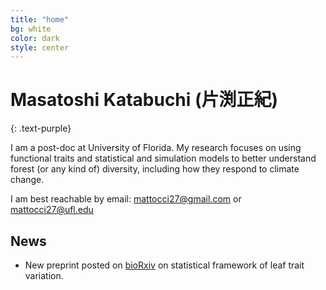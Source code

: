 ```yaml
---
title: "home"
bg: white
color: dark
style: center
---
```


# **Masatoshi Katabuchi** (片渕正紀)

{: .text-purple}

<!-- <span class="fa-stack subtlecircle" style="font-size:100px; background:rgba(255,166,0,0.1)">
  <i class="fa fa-circle fa-stack-2x text-white"></i>
  <i class="fa fa-bicycle fa-stack-1x text-orange"></i>
</span> -->

I am a post-doc at University of Florida. My research focuses on using functional traits and statistical and simulation models to better understand forest (or any kind of) diversity, including how they respond to climate change.  

  <span class="more-icons">
  <a href="https://twitter.com/mattocci"><i class="fa fa-twitter fa-4x"></i></a>
  <a href="https://github.com/mattocci27/"><i class="fa fa-github fa-4x"></i></a>
  <a href="mailto:mattocci27@gmail.com"><i class="fa fa-envelope fa-4x"></i></a>
  <a href="https://scholar.google.com/citations?user=ZF7iS6UAAAAJ&hl=en"><i class="fa fa-google fa-4x"></i></a>
  </span>

I am best reachable by email: [mattocci27@gmail.com](mailto:mattocci27@gmail.com) or [mattocci27@ufl.edu](mailto:mattocci27@ufl.edu)


## News
- New preprint posted on [bioRxiv](http://biorxiv.org/content/early/2017/03/22/116855) on statistical framework of leaf trait variation.

